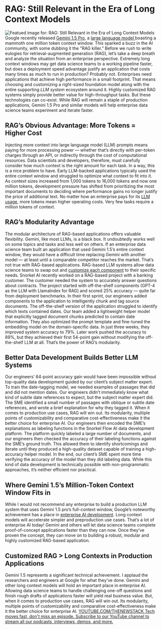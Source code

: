 # RAG: Still Relevant in the Era of Long Context Models
![Featued image for: RAG: Still Relevant in the Era of Long Context Models](https://cdn.thenewstack.io/media/2024/05/1b558d74-color-3498348_1280-1024x577.jpg)
Google recently released
[Gemini 1.5 Pro](https://gemini.google.com/app), a [large language model ](https://thenewstack.io/do-enormous-llm-context-windows-spell-the-end-of-rag/)boasting a mammoth one million token context window. This sparked a buzz in the AI community, with some dubbing it the “RAG killer.”
Before we rush to write eulogies for retrieval-augmented generation (RAG), let’s take a deep breath and analyze the situation from an enterprise perspective. Extremely long context windows may get data science teams to a working pipeline faster, but does a deployment speed advantage justify an application that costs many times as much to run in production?
Probably not.
Enterprises need applications that achieve high performance in a small footprint. That means choosing and customizing a right-sized foundation model along with the entire supporting
*LLM system* ecosystem around it. Highly customized RAG systems simply provide better value for high-throughput tasks.
But these technologies can co-exist. While RAG will remain a staple of production applications, Gemini 1.5 Pro and similar models will help enterprise data science teams experiment and iterate faster.
## RAG’s Obvious Advantage: More Tokens = Higher Cost
Injecting more context into large language model (LLM) prompts means paying for more processing power — whether that’s directly with per-token charges through an API, or indirectly through the cost of computational resources. Data scientists and developers, therefore, must carefully consider how much context is the right amount for each task.
In a way, this is a nice problem to have. Early LLM-backed applications typically used the entire context window and struggled to optimize what context to fit into it. As context sizes increased from 1,000 tokens to 16,000 tokens and now one million tokens, development pressure has shifted from prioritizing the most important documents to deciding where performance gains no longer justify the price of additional text.
No matter how an enterprise pays for its
[LLM usage](https://thenewstack.io/clean-data-trusted-model-ensure-good-data-hygiene-for-your-llms/), more tokens mean higher operating costs. Very few tasks require a million tokens of context.
## RAG’s Modularity Advantage
The modular architecture of RAG-based applications offers valuable flexibility. Gemini, like most LLMs, is a black box. It undoubtedly works well on some topics and tasks and less well on others. If an enterprise data science team built an application that used Gemini 1.5’s entire context window, they would have a difficult time replacing Gemini with another model — at least until a comparable competitor reaches the market.
That’s not true with RAG-based applications. RAG-based LLM systems allow data science teams to swap out and
[ customize each component](https://thenewstack.io/red-hat-podman-lab-gets-developers-started-on-genai/) to their specific needs.
Snorkel AI recently worked on a RAG-based project with a banking customer. The customer needed the system to accurately answer questions about contracts. The project started with off-the-shelf components (GPT-4 as the LLM with LlamaIndex for RAG) and scored 25% accuracy — quite far from deployment benchmarks.
In their first sprint, our engineers added components to the application to intelligently chunk and tag source documents. The off-the-shelf version of the application struggled to identify which texts contained dates. Our team added a lightweight helper model that explicitly tagged document chunks predicted to contain date information. They also optimized the prompt template and fine-tuned the embedding model on the domain-specific data. In just three weeks, they improved system accuracy to 79%.
Later work pushed the accuracy to 89%, but they achieved their first 54-point gain without modifying the off-the-shelf LLM at all. That’s the power of RAG’s modularity.
## Better Data Development Builds Better LLM Systems
Our engineers’ 64-point accuracy gain would have been impossible without top-quality data development guided by our client’s subject matter expert.
To train the date-tagging model, we needed examples of passages that did and did not mention dates. Our engineers didn’t immediately know what kind of subtle date references to expect, but the subject matter expert did. The SME identified a small number of passages with oblique or subtle date references, and wrote a brief explanation for why they tagged it.
When it comes to production use cases, RAG will win out. Its modularity, multiple points of customizability and comparative cost-effectiveness make it the better choice for enterprise AI.
Our engineers then encoded the SME’s explanations as labeling functions in the Snorkel Flow AI data development platform. The platform quickly labeled a large number of documents, and our engineers then checked the accuracy of their labeling functions against the SME’s ground truth. This allowed them to identify shortcomings and iterate until they produced a high-quality dataset capable of training a high-accuracy helper model.
In the end, our client’s SME spent more time verifying the accuracy of the model than they did labeling data.
While this kind of data development is technically possible with non-programmatic approaches, it’s neither efficient nor practical.
## Where Gemini 1.5’s Million-Token Context Window Fits in
While I would not recommend any enterprise to build a production LLM system that uses Gemini 1.5 pro’s full-context window, Google’s noteworthy achievement has a place in
[enterprise AI development](https://thenewstack.io/devs-get-ai-pixie-dust-at-google-i-o-but-no-search-updates/).
Long context models will accelerate simpler and preproduction use cases. That’s a lot of enterprise AI today! Gemini and others will let data science teams complete proof-of-concept applications faster than they can now. Once they’ve proven the concept, they can move on to building a robust, modular and highly customized RAG-based application.
## Customized RAG > Long Contexts in Production Applications
Gemini 1.5 represents a significant technical achievement. I applaud the researchers and engineers at Google for what they’ve done. Gemini and other long context models will hold an important place in enterprise AI. Allowing data science teams to handle challenging one-off questions and finish rough drafts of applications faster will yield real business value.
But, when it comes to production use cases, RAG will win out. Its modularity, multiple points of customizability and comparative cost-effectiveness make it the better choice for enterprise AI.
[
YOUTUBE.COM/THENEWSTACK
Tech moves fast, don't miss an episode. Subscribe to our YouTube
channel to stream all our podcasts, interviews, demos, and more.
](https://youtube.com/thenewstack?sub_confirmation=1)